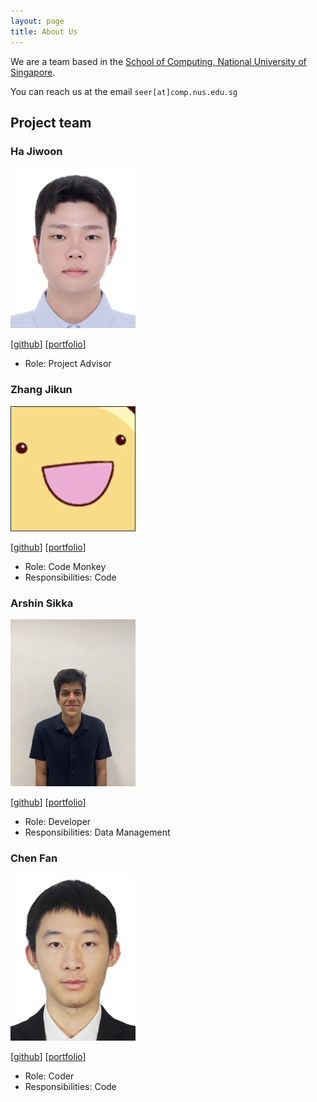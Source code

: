 ```yaml
---
layout: page
title: About Us
---
```


We are a team based in the [School of Computing, National University of Singapore](https://www.comp.nus.edu.sg).

You can reach us at the email `seer[at]comp.nus.edu.sg`

## Project team

### Ha Jiwoon

<img src="images/juneha1120.png" width="200px">

[[github](https://github.com/juneha1120)]
[[portfolio](team/juneha1120.md)]

* Role: Project Advisor

### Zhang Jikun

<img src="images/caando.png" width="200px">

[[github](http://github.com/caando)]
[[portfolio](team/caando.md)]

* Role: Code Monkey
* Responsibilities: Code

### Arshin Sikka

<img src="images/arshinsikka.png" width="200px">

[[github](http://github.com/arshinsikka)]
[[portfolio](team/arshinsikka.md)]

* Role: Developer
* Responsibilities: Data Management

### Chen Fan

<img src="images/chi-me.png" width="200px">

[[github](http://github.com/chi-me)]
[[portfolio](team/chi-me.md)]

* Role: Coder
* Responsibilities: Code
